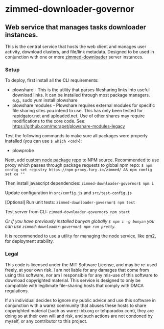 # zimmed-downloader-governor

## Web service that manages tasks downloader instances.

This is the central service that hosts the web client and manages user activity, download clusters, and file/link
metadata. Designed to be used in conjunction with one or more [zimmed-downloader](https://github.com/zimmed/zimmed-downloader)
server instances.

### Setup

To deploy, first install all the CLI requirements:
- plowshare - This is the utility that parses filesharing links into useful download links. It can be installed through
            most package managers. e.g., sudo yum install plowshare
- plowshare modules - Plowshare requires external modules for specific file sharing sites you intend to use.
            This has only been tested for rapidgator.net and uploaded.net. Use of other shares may require modifications
            to the core code. See: https://github.com/mcrapet/plowshare-modules-legacy

Test the following commands to make sure all packages were properly installed (you can use `$ which <cmd>`):
- plowprobe

Next, add [custom node package repo](https://repo.fury.io/zimmed/) to NPM source. Recommended to use proxy which passes
through package requests to global npm repo: `$ npm config set registry https://npm-proxy.fury.io/zimmed/ && npm config
set ca ""`

Then install javascript dependencies: `zimmed-downloader-governor$ npm i`

Update configuration in `src/config.js` and `src/test-config.js`

[Optional] Run unit tests: `zimmed-downloader-governor$ npm test`

Test server from CLI: `zimmed-downloader-governor$ npm start`

_Or if you have previously installed bunyan globally `$ npm i -g bunyan` you can use `zimmed-downloader-governor$ npm
run pretty`._

It is recommended to use a utility for managing the node service, like [pm2](https://github.com/Unitech/pm2 "pm2"), for
deployment stability.

### Legal

This code is licensed under the MIT Software License, and may be re-used freely, at your own risk. I am not liable for
any damages that come from using this software, nor am I responsible for any mis-use of this software to download
copyrighted material. This service is designed to only be compatible with legitimate file-sharing hosts that comply
with DMCA regulations.

If an individual decides to ignore my public advice and use this software in conjunction with a warez community that
abuses these hosts to share copyrighted material (such as warez-bb.org or tehparadox.com), they are doing so at their
own will and risk, and such actions are not condoned by myself, or any contributor to this project.
